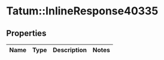 # Tatum::InlineResponse40335

## Properties
Name | Type | Description | Notes
------------ | ------------- | ------------- | -------------


